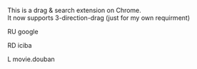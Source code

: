 <p>This is a drag & search extension on Chrome.<br/>
It now supports 3-direction-drag (just for my own requirment)</p>
<p>
RU google
</p><p>
RD iciba</p><p>
L movie.douban</p>
